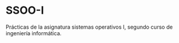 # SSOO-I

Prácticas de la asignatura sistemas operativos I, segundo curso de ingeniería informática.
